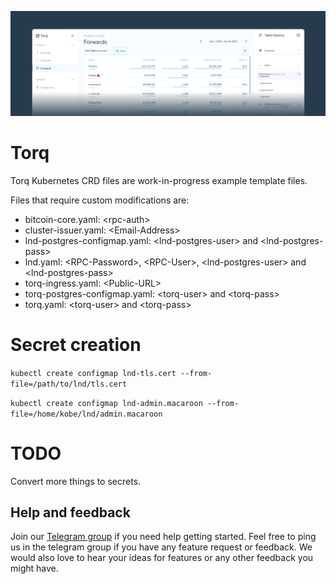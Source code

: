 ![Torq - Banner](./docs/images/readme-banner.png)

# Torq

Torq Kubernetes CRD files are work-in-progress example template files.

Files that require custom modifications are:
 - bitcoin-core.yaml: \<rpc-auth\>
 - cluster-issuer.yaml: \<Email-Address\>
 - lnd-postgres-configmap.yaml: \<lnd-postgres-user\> and \<lnd-postgres-pass\>
 - lnd.yaml: \<RPC-Password\>, \<RPC-User\>, \<lnd-postgres-user\> and \<lnd-postgres-pass\>
 - torq-ingress.yaml: \<Public-URL\>
 - torq-postgres-configmap.yaml: \<torq-user\> and \<torq-pass\>
 - torq.yaml: \<torq-user\> and \<torq-pass\>

# Secret creation

`kubectl create configmap lnd-tls.cert --from-file=/path/to/lnd/tls.cert`

`kubectl create configmap lnd-admin.macaroon --from-file=/home/kobe/lnd/admin.macaroon`

# TODO

Convert more things to secrets.

## Help and feedback

Join our [Telegram group](https://t.me/joinchat/V-Dks6zjBK4xZWY0) if you need help getting started.
Feel free to ping us in the telegram group if you have any feature request or feedback.  We would also love to hear your ideas for features or any other feedback you might have.
